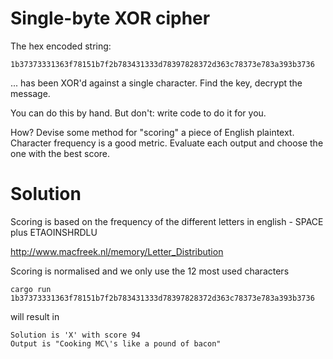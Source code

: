 # Single-byte XOR cipher

The hex encoded string:

```
1b37373331363f78151b7f2b783431333d78397828372d363c78373e783a393b3736
```

... has been XOR'd against a single character. Find the key, decrypt the message.

You can do this by hand. But don't: write code to do it for you.

How? Devise some method for "scoring" a piece of English plaintext. Character frequency is a good metric. Evaluate each output and choose the one with the best score.

# Solution

Scoring is based on the frequency of the different letters in english - SPACE plus ETAOINSHRDLU

http://www.macfreek.nl/memory/Letter_Distribution

Scoring is normalised and we only use the 12 most used characters

```
cargo run 1b37373331363f78151b7f2b783431333d78397828372d363c78373e783a393b3736
```

will result in

```
Solution is 'X' with score 94
Output is "Cooking MC\'s like a pound of bacon"
```
